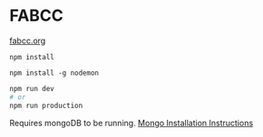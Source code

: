 # FABCC
[fabcc.org](https://fabcc.org)

```
npm install
```

```
npm install -g nodemon
```

```bash
npm run dev
# or
npm run production
```

Requires mongoDB to be running.
[Mongo Installation Instructions](https://www.mongodb.com/docs/manual/administration/install-community/)
